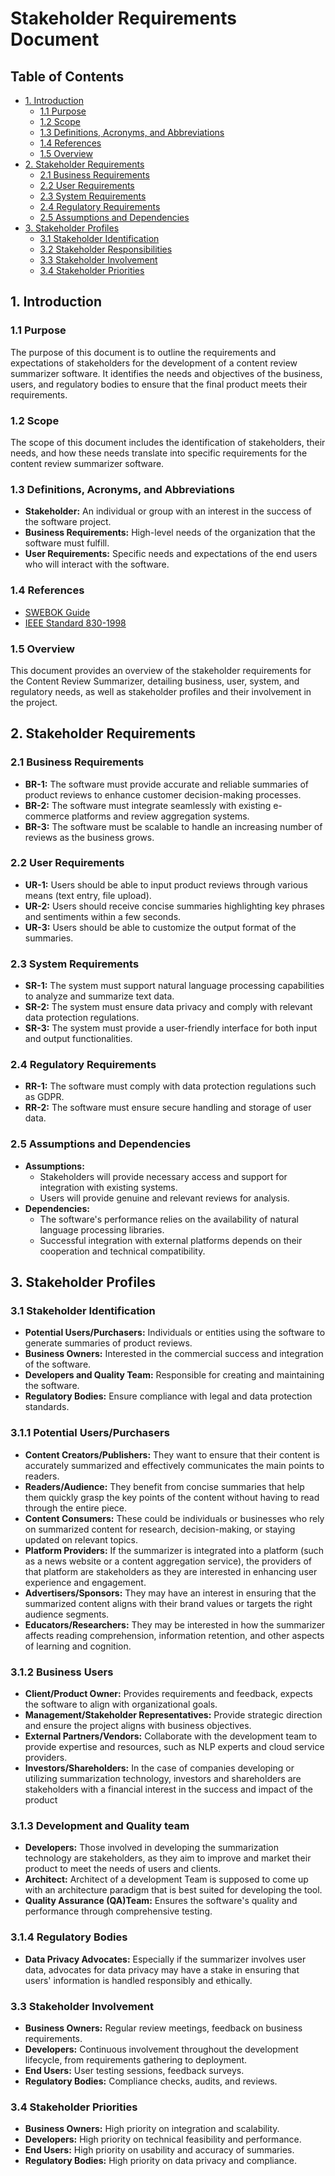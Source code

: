 # Stakeholder Requirements Document

## Table of Contents
- [1. Introduction](#1-introduction)
  - [1.1 Purpose](#11-purpose)
  - [1.2 Scope](#12-scope)
  - [1.3 Definitions, Acronyms, and Abbreviations](#13-definitions-acronyms-and-abbreviations)
  - [1.4 References](#14-references)
  - [1.5 Overview](#15-overview)
- [2. Stakeholder Requirements](#2-stakeholder-requirements)
  - [2.1 Business Requirements](#21-business-requirements)
  - [2.2 User Requirements](#22-user-requirements)
  - [2.3 System Requirements](#23-system-requirements)
  - [2.4 Regulatory Requirements](#24-regulatory-requirements)
  - [2.5 Assumptions and Dependencies](#25-assumptions-and-dependencies)
- [3. Stakeholder Profiles](#3-stakeholder-profiles)
  - [3.1 Stakeholder Identification](#31-stakeholder-identification)
  - [3.2 Stakeholder Responsibilities](#32-stakeholder-responsibilities)
  - [3.3 Stakeholder Involvement](#33-stakeholder-involvement)
  - [3.4 Stakeholder Priorities](#34-stakeholder-priorities)

## 1. Introduction

### 1.1 Purpose
The purpose of this document is to outline the requirements and expectations of stakeholders for the development of a content review summarizer software. It identifies the needs and objectives of the business, users, and regulatory bodies to ensure that the final product meets their requirements.

### 1.2 Scope
The scope of this document includes the identification of stakeholders, their needs, and how these needs translate into specific requirements for the content review summarizer software.

### 1.3 Definitions, Acronyms, and Abbreviations
- **Stakeholder:** An individual or group with an interest in the success of the software project.
- **Business Requirements:** High-level needs of the organization that the software must fulfill.
- **User Requirements:** Specific needs and expectations of the end users who will interact with the software.

### 1.4 References
- [SWEBOK Guide](https://www.computer.org/web/swebok)
- [IEEE Standard 830-1998](https://standards.ieee.org/standard/830-1998.html)

### 1.5 Overview
This document provides an overview of the stakeholder requirements for the Content Review Summarizer, detailing business, user, system, and regulatory needs, as well as stakeholder profiles and their involvement in the project.

## 2. Stakeholder Requirements

### 2.1 Business Requirements
- **BR-1:** The software must provide accurate and reliable summaries of product reviews to enhance customer decision-making processes.
- **BR-2:** The software must integrate seamlessly with existing e-commerce platforms and review aggregation systems.
- **BR-3:** The software must be scalable to handle an increasing number of reviews as the business grows.

### 2.2 User Requirements
- **UR-1:** Users should be able to input product reviews through various means (text entry, file upload).
- **UR-2:** Users should receive concise summaries highlighting key phrases and sentiments within a few seconds.
- **UR-3:** Users should be able to customize the output format of the summaries.

### 2.3 System Requirements
- **SR-1:** The system must support natural language processing capabilities to analyze and summarize text data.
- **SR-2:** The system must ensure data privacy and comply with relevant data protection regulations.
- **SR-3:** The system must provide a user-friendly interface for both input and output functionalities.

### 2.4 Regulatory Requirements
- **RR-1:** The software must comply with data protection regulations such as GDPR.
- **RR-2:** The software must ensure secure handling and storage of user data.

### 2.5 Assumptions and Dependencies
- **Assumptions:**
  - Stakeholders will provide necessary access and support for integration with existing systems.
  - Users will provide genuine and relevant reviews for analysis.
- **Dependencies:**
  - The software's performance relies on the availability of natural language processing libraries.
  - Successful integration with external platforms depends on their cooperation and technical compatibility.

## 3. Stakeholder Profiles

### 3.1 Stakeholder Identification
- **Potential Users/Purchasers:** Individuals or entities using the software to generate summaries of product reviews.
- **Business Owners:** Interested in the commercial success and integration of the software.
- **Developers and Quality Team:** Responsible for creating and maintaining the software.
- **Regulatory Bodies:** Ensure compliance with legal and data protection standards.

### 3.1.1 Potential Users/Purchasers
- **Content Creators/Publishers:** They want to ensure that their content is accurately summarized and effectively communicates the main points to readers.
- **Readers/Audience:** They benefit from concise summaries that help them quickly grasp the key points of the content without having to read through the entire piece.
- **Content Consumers:** These could be individuals or businesses who rely on summarized content for research, decision-making, or staying updated on relevant topics.
- **Platform Providers:** If the summarizer is integrated into a platform (such as a news website or a content aggregation service), the providers of that platform are stakeholders as they are interested in enhancing user experience and engagement.
- **Advertisers/Sponsors:** They may have an interest in ensuring that the summarized content aligns with their brand values or targets the right audience segments.
- **Educators/Researchers:** They may be interested in how the summarizer affects reading comprehension, information retention, and other aspects of learning and cognition.

### 3.1.2 Business Users
- **Client/Product Owner:** Provides requirements and feedback, expects the software to align with organizational goals.
- **Management/Stakeholder Representatives:** Provide strategic direction and ensure the project aligns with business objectives.
- **External Partners/Vendors:** Collaborate with the development team to provide expertise and resources, such as NLP experts and cloud service providers.
- **Investors/Shareholders:** In the case of companies developing or utilizing summarization technology, investors and shareholders are stakeholders with a financial interest in the success and impact of the product

### 3.1.3 Development and Quality team
- **Developers:** Those involved in developing the summarization technology are stakeholders, as they aim to improve and market their product to meet the needs of users and clients.
- **Architect:** Architect of a development Team is supposed to come up with an architecture paradigm that is best suited for developing the tool.
- **Quality Assurance (QA)Team:** Ensures the software's quality and performance through comprehensive testing.

### 3.1.4 Regulatory Bodies
- **Data Privacy Advocates:** Especially if the summarizer involves user data, advocates for data privacy may have a stake in ensuring that users' information is handled responsibly and ethically.

### 3.3 Stakeholder Involvement
- **Business Owners:** Regular review meetings, feedback on business requirements.
- **Developers:** Continuous involvement throughout the development lifecycle, from requirements gathering to deployment.
- **End Users:** User testing sessions, feedback surveys.
- **Regulatory Bodies:** Compliance checks, audits, and reviews.

### 3.4 Stakeholder Priorities
- **Business Owners:** High priority on integration and scalability.
- **Developers:** High priority on technical feasibility and performance.
- **End Users:** High priority on usability and accuracy of summaries.
- **Regulatory Bodies:** High priority on data privacy and compliance.
